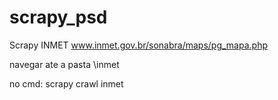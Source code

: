 # scrapy_psd
Scrapy INMET
www.inmet.gov.br/sonabra/maps/pg_mapa.php

navegar ate a pasta \inmet

no cmd: scrapy crawl inmet
